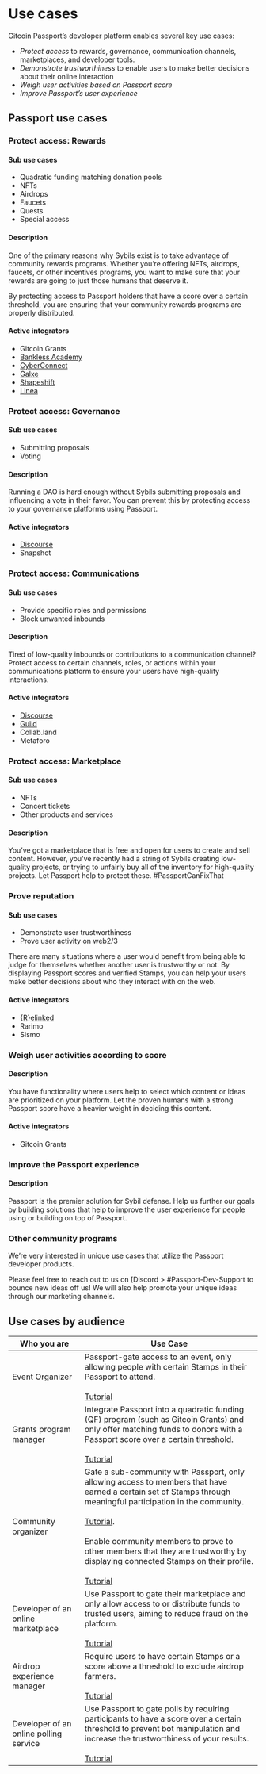 # Use cases

Gitcoin Passport’s developer platform enables several key use cases:
* *Protect access* to rewards, governance, communication channels, marketplaces, and developer tools.
* *Demonstrate trustworthiness* to enable users to make better decisions about their online interaction
* *Weigh user activities based on Passport score*
* *Improve Passport’s user experience*

## Passport use cases

### Protect access: Rewards

#### Sub use cases
* Quadratic funding matching donation pools
* NFTs 
* Airdrops
* Faucets
* Quests
* Special access

#### Description
One of the primary reasons why Sybils exist is to take advantage of community rewards programs. Whether you’re offering NFTs, airdrops, faucets, or other incentives programs, you want to make sure that your rewards are going to just those humans that deserve it. 

By protecting access to Passport holders that have a score over a certain threshold, you are ensuring that your community rewards programs are properly distributed. 

#### Active integrators
* Gitcoin Grants
* [Bankless Academy](https://www.gitcoin.co/blog/bankless-academy-a-gitcoin-passport-case-study)
* [CyberConnect](https://www.gitcoin.co/blog/gitcoin-passoort-cyberconnect-case-study)
* [Galxe](https://www.gitcoin.co/blog/gitcoin-passport-galxe)
* [Shapeshift](https://www.gitcoin.co/blog/protecting-shapeshifts-op-rewards-program-a-case-study)
* [Linea](https://www.gitcoin.co/blog/lineas-human-first-campaign-using-gitcoin-passport)

### Protect access: Governance

#### Sub use cases
* Submitting proposals
* Voting

#### Description
Running a DAO is hard enough without Sybils submitting proposals and influencing a vote in their favor. You can prevent this by protecting access to your governance platforms using Passport. 

#### Active integrators
* [Discourse](https://www.gitcoin.co/blog/protect-discourse-forum-from-bots-sybils-with-gitcoin-passport)
* Snapshot

### Protect access: Communications

#### Sub use cases
* Provide specific roles and permissions
* Block unwanted inbounds

#### Description
Tired of low-quality inbounds or contributions to a communication channel? Protect access to certain channels, roles, or actions within your communications platform to ensure your users have high-quality interactions.

#### Active integrators
* [Discourse](https://www.gitcoin.co/blog/protect-discourse-forum-from-bots-sybils-with-gitcoin-passport)
* [Guild](https://www.gitcoin.co/blog/guild-xyz-and-gitcoin-passport-partner)
* Collab.land
* Metaforo

### Protect access: Marketplace

#### Sub use cases
* NFTs
* Concert tickets
* Other products and services

#### Description
You’ve got a marketplace that is free and open for users to create and sell content. However, you’ve recently had a string of Sybils creating low-quality projects, or trying to unfairly buy all of the inventory for high-quality projects. Let Passport help to protect these. #PassportCanFixThat

### Prove reputation

#### Sub use cases
* Demonstrate user trustworthiness
* Prove user activity on web2/3

There are many situations where a user would benefit from being able to judge for themselves whether another user is trustworthy or not. By displaying Passport scores and verified Stamps, you can help your users make better decisions about who they interact with on the web. 

#### Active integrators
* [{R}elinked](https://www.gitcoin.co/blog/building-reputation-on-r-elinkd)
* Rarimo
* Sismo

### Weigh user activities according to score

#### Description
You have functionality where users help to select which content or ideas are prioritized on your platform. Let the proven humans with a strong Passport score have a heavier weight in deciding this content. 

#### Active integrators
* Gitcoin Grants

### Improve the Passport experience

#### Description
Passport is the premier solution for Sybil defense. Help us further our goals by building solutions that help to improve the user experience for people using or building on top of Passport. 

### Other community programs

We’re very interested in unique use cases that utilize the Passport developer products. 

Please feel free to reach out to us on [Discord > #Passport-Dev-Support to bounce new ideas off us! We will also help promote your unique ideas through our marketing channels.

## Use cases by audience

| Who you are                            | Use Case                                                                                                                                                                                                                                                                                                                                                                                                                                                                                                                                                               |
| -------------------------------------- | ---------------------------------------------------------------------------------------------------------------------------------------------------------------------------------------------------------------------------------------------------------------------------------------------------------------------------------------------------------------------------------------------------------------------------------------------------------------------------------------------------------------------------------------------------------------------- |
| Event Organizer                        | Passport-gate access to an event, only allowing people with certain Stamps in their Passport to attend. <br/><br/>[Tutorial](../building-with-passport/tutorials/integrating-stamps-and-scorers)                                                                                                                                                                                                                                                                                                                                                                       |
| Grants program manager                 | Integrate Passport into a quadratic funding (QF) program (such as Gitcoin Grants) and only offer matching funds to donors with a Passport score over a certain threshold. <br/><br/>[Tutorial](../building-with-passport/tutorials/integrating-stamps-and-scorers)                                                                                                                                                                                                                                                                                                     |
| Community organizer                    | Gate a sub-community with Passport, only allowing access to members that have earned a certain set of Stamps through meaningful participation in the community. <br/><br/>[Tutorial](../building-with-passport/tutorials/integrating-stamps-and-scorers). <br/><br/> Enable community members to prove to other members that they are trustworthy by displaying connected Stamps on their profile. <br/><br/>[Tutorial](../building-with-passport/tutorials/working-with-stamp-metadata)                                                                               |
| Developer of an online marketplace     | Use Passport to gate their marketplace and only allow access to or distribute funds to trusted users, aiming to reduce fraud on the platform. <br/><br/>[Tutorial](../building-with-passport/tutorials/gating-access-with-passport-scores)                                                                                                                                                                                                                                                                                                                             |
| Airdrop experience manager             | Require users to have certain Stamps or a score above a threshold to exclude airdrop farmers. <br/><br/>[Tutorial](../building-with-passport/tutorials/requiring-a-passport-score-for-airdrop-claim)                                                                                                                                                                                                                                                                                                                                                                   |
| Developer of an online polling service | Use Passport to gate polls by requiring participants to have a score over a certain threshold to prevent bot manipulation and increase the trustworthiness of your results. <br/><br/>[Tutorial](../building-with-passport/tutorials/gating-access-with-passport-scores)                                                                                                                                                                                                                                                                                               |